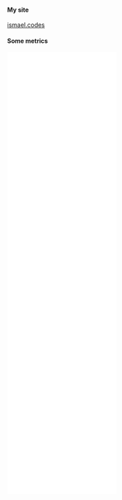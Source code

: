 <!-- If you're using "main" as default branch -->
#### My site
[ismael.codes](https://ismael.codes)

#### Some metrics
![Metrics](https://github.com/isgarrido/isgarrido/blob/main/github-metrics.svg)
